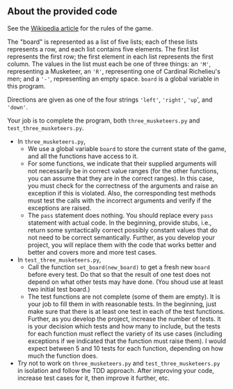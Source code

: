 <html>
    <h2>About the provided code </h2>
    <p>See the <a href="http://en.wikipedia.org/wiki/Three_Musketeers_%28game%29">Wikipedia
        article</a> for the rules of the game.</p>
    <p>The "board" is represented as a list of five lists; each of these lists
      represents a row, and each list contains five elements. The first list
      represents the first row; the first element in each list represents the
      first column. The values in the list must each be one of three things: an
      <code>'M'</code>, representing a Musketeer, an <code>'R'</code>,
      representing one of Cardinal Richelieu's men; and a <code>'-'</code>,
      representing an empty space. <code>board</code> is a
      global variable in this program.</p>
    <p>Directions are given as one of the four strings <code>'left'</code>, <code>'right'</code>,
      <code>'up</code>', and <code>'down'</code>.</p>
    <p>Your job is to complete the program,  both <code>three_musketeers.py</code>
      and <code>test_three_musketeers.py</code>.</p>
    <ul>
      <li>In <code>three_musketeers.py</code>,
        <ul>
          <li>We use a global variable <code>board</code> to store the current state of 
            the game, and all the functions have access to it.
          <li>For some functions, we indicate that their supplied arguments will not necessarily be 
            in correct value ranges (for the other functions, you can assume that they are in 
            the correct ranges). In this case, you must check for the correctness of the arguments
            and raise an exception if this is violated. Also, the corresponding test methods must
            test the calls with the incorrect arguments and verify if the exceptions are raised.
          <li>The <code>pass</code> statement does nothing. You should replace
            every <code>pass</code> statement with actual code. In the beginning, provide stubs, i.e., 
            return some syntactically correct possibly constant values that do not need to be correct
            semantically. Further, as you develop your project, you will replace them with the code
            that works better and better and covers more and more test cases.</li>
        </ul>
      </li>
      <li>In <code>test_three_musketeers.py</code>,
        <ul>
          <li> Call the function <code>set_board(new_board)</code> to get a fresh new
            <code>board</code> before every test. Do that so that the result of one
            test does not depend on what other tests may have done. (You shoud use
            at least two initial test board.)</li>
          <li>The test functions are not complete (some of them are empty). It is your job
          to fill them in with reasonable tests. In the beginning, just make sure that there
          is at least one test in each of the test functions. Further, as you develop the project, increase
          the number of tests. It is your decision which tests and how many to include, but the tests for 
          each function must reflect the variety of its use cases (including exceptions if we
          indicated that the function must raise them). I would expect between 5 and 10 tests for each
          function, depending on how much the function does.</li>
        </ul>
      </li>
    <li> Try not to work on <code>three_musketeers.py</code> and <code>test_three_musketeers.py</code> 
        in isolation and follow the TDD approach. After improving your code, increase test cases for it, 
        then improve it further, etc. 
    </ul>
</html>
